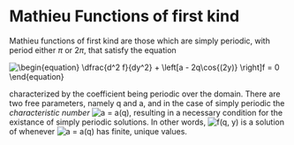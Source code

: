 # Mathieu Functions of first kind

Mathieu functions of first kind are those which are simply periodic, with period either $\pi$ or $2\pi$, that satisfy the equation

![\begin{equation}
\dfrac{d^2 f}{dy^2} + \left[a - 2q\cos{(2y)} \right]f = 0
\end{equation}
](https://render.githubusercontent.com/render/math?math=%5Cdisplaystyle+%5Cbegin%7Bequation%7D%0A%5Cdfrac%7Bd%5E2+f%7D%7Bdy%5E2%7D+%2B+%5Cleft%5Ba+-+2q%5Ccos%7B%282y%29%7D+%5Cright%5Df+%3D+0%0A%5Cend%7Bequation%7D%0A)

characterized by the coefficient being periodic over the domain. There are two
free parameters, namely q and a, and in the case of simply periodic the *characteristic number* ![a = a(q)](https://render.githubusercontent.com/render/math?math=%5Ctextstyle+a+%3D+a%28q%29), resulting in a necessary condition for the existance of simply periodic solutions. In other words, ![f(q, y)](https://render.githubusercontent.com/render/math?math=%5Ctextstyle+f%28q%2C+y%29) is a solution of whenever ![a = a(q)](https://render.githubusercontent.com/render/math?math=%5Ctextstyle+a+%3D+a%28q%29) has finite, unique values.